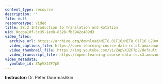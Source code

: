 ```yaml
---
content_type: resource
description: ''
file: null
resourcetype: Video
title: 28.2 Introduction to Translation and Rotation
uid: 0ccba1df-5c35-1ed8-8328-fb3942c489d3
video_files:
  archive_url: https://archive.org/download/MIT8.01F16/MIT8_01F16_L28v02_360p.mp4
  video_captions_file: https://open-learning-course-data-rc.s3.amazonaws.com/8-01sc-classical-mechanics-fall-2016/f6933dc1797e5220861eb67dbdd2b94f_ZApVXJZF7pE.vtt
  video_thumbnail_file: https://img.youtube.com/vi/ZApVXJZF7pE/default.jpg
  video_transcript_file: https://open-learning-course-data-rc.s3.amazonaws.com/8-01sc-classical-mechanics-fall-2016/91ed3ab09af8e60ea363d4dacf87be16_ZApVXJZF7pE.pdf
video_metadata:
  youtube_id: ZApVXJZF7pE
---
```


**Instructor:** Dr. Peter Dourmashkin